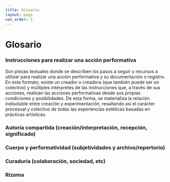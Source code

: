 ```yaml
---
title: Glosario
layout: page
nav_order: 5
---
```


# Glosario

### Instrucciones para realizar una acción performativa

Son piezas textuales donde se describen los pasos a seguir y recursos a utilizar para realizar una acción performativa y su documentación o registro. En este formato, existe un creador o creadora (que también puede ser un colectivo) y múltiples intérpretes de las instrucciones que, a través de sus acciones, realizan las acciones performativas desde sus propias condiciones y posibilidades. De esta forma, se materializa la relación indisoluble entre creación y experimentación, resaltando así el carácter procesual y colectivo de todas las experiencias estéticas basadas en prácticas artísticas.

### Autoría compartida (creación/interpretación, recepción, significado)

### Cuerpo y performatividad (subjetividades y archivo/repertorio)

### Curaduría (colaboración, sociedad, etc)

### Rizoma

